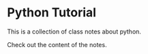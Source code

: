 # Python Tutorial

This is a collection of class notes about python.

Check out the content of the notes.

```{tableofcontents}
```
